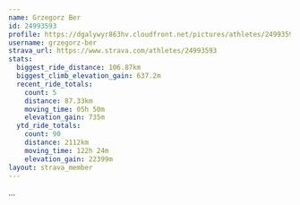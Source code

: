 ```yaml
---
name: Grzegorz Ber
id: 24993593
profile: https://dgalywyr863hv.cloudfront.net/pictures/athletes/24993593/7453165/11/large.jpg
username: grzegorz-ber
strava_url: https://www.strava.com/athletes/24993593
stats:
  biggest_ride_distance: 106.87km
  biggest_climb_elevation_gain: 637.2m
  recent_ride_totals:
    count: 5
    distance: 87.33km
    moving_time: 05h 50m
    elevation_gain: 735m
  ytd_ride_totals:
    count: 90
    distance: 2112km
    moving_time: 122h 24m
    elevation_gain: 22399m
layout: strava_member
--- 
```

...
